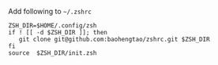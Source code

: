 Add following to `~/.zshrc`
```shell
ZSH_DIR=$HOME/.config/zsh
if ! [[ -d $ZSH_DIR ]]; then
   git clone git@github.com:baohengtao/zshrc.git $ZSH_DIR
fi
source  $ZSH_DIR/init.zsh
```